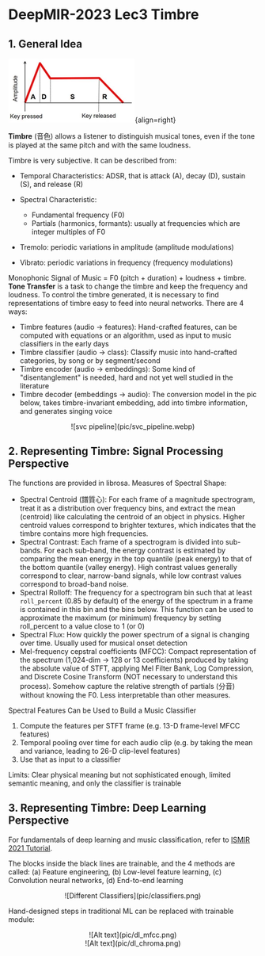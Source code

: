 # DeepMIR-2023 Lec3 Timbre

## 1. General Idea

![adsr](pic/adsr.webp){align=right}

__Timbre__ (音色) allows a listener to distinguish musical tones, even if the tone is played at the same pitch and with the same loudness.

Timbre is very subjective. It can be described from:

* Temporal Characteristics: ADSR, that is attack (A), decay (D), sustain (S), and release (R)
* Spectral Characteristic:

    * Fundamental frequency (F0)
    * Partials (harmonics, formants): usually at frequencies which are integer multiples of F0

* Tremolo: periodic variations in amplitude (amplitude modulations)
* Vibrato: periodic variations in frequency (frequency modulations)

Monophonic Signal of Music = F0 (pitch + duration) + loudness + timbre. __Tone Transfer__ is a task to change the timbre and keep the frequency and loudness. To control the timbre generated, it is necessary to find representations of timbre easy to feed into neural networks. There are 4 ways:

* Timbre features (audio → features): Hand-crafted features, can be computed with equations or an algorithm, used as input to music classifiers in the early days
* Timbre classifier (audio → class): Classify music into hand-crafted categories, by song or by segment/second
* Timbre encoder (audio → embeddings): Some kind of "disentanglement" is needed, hard and not yet well studied in the literature
* Timbre decoder (embeddings → audio): The conversion model in the pic below, takes timbre-invariant embedding, add into timbre information, and generates singing voice

<center>![svc pipeline](pic/svc_pipeline.webp)</center>

## 2. Representing Timbre: Signal Processing Perspective

The functions are provided in librosa. Measures of Spectral Shape:

* Spectral Centroid (譜質心): For each frame of a magnitude spectrogram, treat it as a distribution over frequency bins, and extract the mean (centroid) like calculating the centroid of an object in physics. Higher centroid values correspond to brighter textures, which indicates that the timbre contains more high frequencies.
* Spectral Contrast: Each frame of a spectrogram is divided into sub-bands. For each sub-band, the energy contrast is estimated by comparing the mean energy in the top quantile (peak energy) to that of the bottom quantile (valley energy). High contrast values generally correspond to clear, narrow-band signals, while low contrast values correspond to broad-band noise.
* Spectral Rolloff: The frequency for a spectrogram bin such that at least `roll_percent` (0.85 by default) of the energy of the spectrum in a frame is contained in this bin and the bins below. This function can be used to approximate the maximum (or minimum) frequency by setting roll_percent to a value close to 1 (or 0)
* Spectral Flux: How quickly the power spectrum of a signal is changing over time. Usually used for musical onset detection
* Mel-frequency cepstral coefficients (MFCC): Compact representation of the spectrum (1,024-dim → 128 or 13 coefficients) produced by taking the absolute value of STFT, applying Mel Filter Bank, Log Compression, and Discrete Cosine Transform (NOT necessary to understand this process). Somehow capture the relative strength of partials (分音) without knowing the F0. Less interpretable than other measures.

Spectral Features Can be Used to Build a Music Classifier

1. Compute the features per STFT frame (e.g. 13-D frame-level MFCC features)
2. Temporal pooling over time for each audio clip (e.g. by taking the mean and variance, leading to 26-D clip-level features)
3. Use that as input to a classifier

Limits: Clear physical meaning but not sophisticated enough, limited semantic meaning, and only the classifier is trainable

## 3. Representing Timbre: Deep Learning Perspective

For fundamentals of deep learning and music classification, refer to [ISMIR 2021 Tutorial](https://music-classification.github.io/tutorial/landing-page.html).

The blocks inside the black lines are trainable, and the 4 methods are called: (a) Feature engineering, (b) Low-level feature learning, (c) Convolution neural networks, (d) End-to-end learning

<center>![Different Classifiers](pic/classifiers.png)</center>

Hand-designed steps in traditional ML can be replaced with trainable module:

<center>![Alt text](pic/dl_mfcc.png)</center><center>![Alt text](pic/dl_chroma.png)</center>
